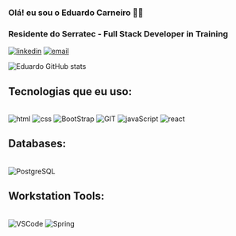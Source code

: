 ### Olá! eu sou o Eduardo Carneiro 👋🏼

### Residente do Serratec - Full Stack Developer in Training

[![linkedin](https://img.shields.io/badge/LinkedIn-0077B5?style=for-the-badge&logo=linkedin&logoColor=white)](https://www.linkedin.com/in/eduardo-carneiro-8b0788277?utm_source=share&utm_campaign=share_via&utm_content=profile&utm_medium=android_app)
[![email](https://img.shields.io/badge/Gmail-D14836?style=for-the-badge&logo=gmail&logoColor=white)](eduardo1990350@gmail.com)

![Eduardo GitHub stats](https://github-readme-stats.vercel.app/api?username=eduardocs90&show_icons=true&theme=radical)





## Tecnologias que eu uso:

<div style= "display: inline_block"><br/>
<img alt="html" src="https://img.shields.io/badge/HTML-239120?style=for-the-badge&logo=html5&logoColor=white">
   <img alt="css" src="https://img.shields.io/badge/CSS-239120?&style=for-the-badge&logo=css3&logoColor=white"> 
   <img alt="BootStrap" src="https://img.shields.io/badge/Bootstrap-563D7C?style=for-the-badge&logo=bootstrap&logoColor=white">
   <img alt="GIT" src="https://img.shields.io/badge/GIT-E44C30?style=for-the-badge&logo=git&logoColor=white">
  <img alt="javaScript" src="https://img.shields.io/badge/JavaScript-F7DF1E?style=for-the-badge&logo=javascript&logoColor=black">
  <img alt="react" src="https://img.shields.io/badge/React-20232A?style=for-the-badge&logo=react&logoColor=61DAFB">
</div>

## Databases: 
<div style= "display: inline_block"><br/>
<img alt="PostgreSQL" src="https://img.shields.io/badge/PostgreSQL-316192?style=for-the-badge&logo=postgresql&logoColor=white">
</div>

## Workstation Tools:
<div style= "display: inline_block"><br/>
<img alt="VSCode" src="https://img.shields.io/badge/Visual_Studio_Code-0078D4?style=for-the-badge&logo=visual%20studio%20code&logoColor=white">
<img alt="Spring" src="https://img.shields.io/badge/Spring-6DB33F?style=for-the-badge&logo=spring&logoColor=white">
   
</div>




